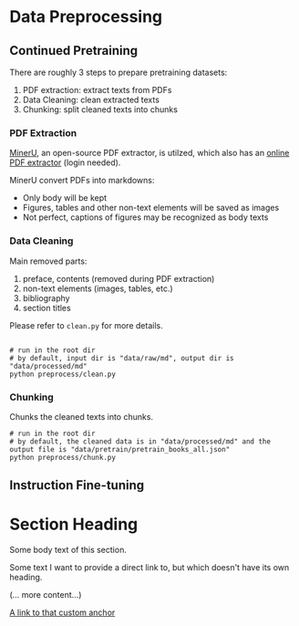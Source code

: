 # Data Preprocessing


## Continued Pretraining

There are roughly 3 steps to prepare pretraining datasets:

1. PDF extraction: extract texts from PDFs
2. Data Cleaning: clean extracted texts
3. Chunking: split cleaned texts into chunks


### PDF Extraction
[MinerU](https://github.com/opendatalab/MinerU), an open-source PDF extractor, is utilzed, which also has an [online PDF extractor](https://mineru.org.cn/OpenSourceTools/Extractor) (login needed).

MinerU convert PDFs into markdowns:
- Only body will be kept
- Figures, tables and other non-text elements will be saved as images
- Not perfect, captions of figures may be recognized as body texts


### Data Cleaning

Main removed parts:
1. preface, contents (removed during PDF extraction)
2. non-text elements (images, tables, etc.)
3. bibliography
4. section titles

Please refer to `clean.py` for more details. 

```shell

# run in the root dir
# by default, input dir is "data/raw/md", output dir is "data/processed/md"
python preprocess/clean.py

```

### Chunking

Chunks the cleaned texts into chunks. 

```shell
# run in the root dir
# by default, the cleaned data is in "data/processed/md" and the output file is "data/pretrain/pretrain_books_all.json"
python preprocess/chunk.py

```

## Instruction Fine-tuning



# Section Heading

Some body text of this section.

<a name="my-custom-anchor-point"></a>
Some text I want to provide a direct link to, but which doesn't have its own heading.

(… more content…)

[A link to that custom anchor](#my-custom-anchor-point)